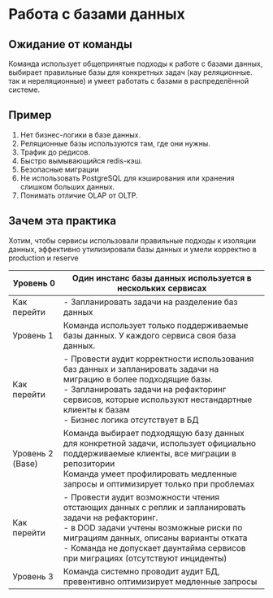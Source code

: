 # Работа с базами данных

## Ожидание от команды

Команда использует общепринятые подходы к работе с базами данных, выбирает правильные базы для конкретных задач (кау реляционные. так и нереляционные) и умеет
работать с базами в распределённой системе.

## Пример

1. Нет бизнес-логики в базе данных.
2. Реляционные базы используются там, где они нужны.
3. Трафик до редисов.
4. Быстро вымывающийся redis-кэш.
5. Безопасные миграции
6. Не использовать PostgreSQL для кэширования или хранения слишком больших данных.
7. Понимать отличие OLAP от OLTP.

## Зачем эта практика

Хотим, чтобы сервисы использовали правильные подходы к изоляции данных, эффективно утилизировали базы данных и умели корректно в production и reserve

| Уровень 0        | Один инстанс базы данных используется в нескольких сервисах                                                                                                                                                                                                                     |
|------------------|---------------------------------------------------------------------------------------------------------------------------------------------------------------------------------------------------------------------------------------------------------------------------------|
| Как перейти      | - Запланировать задачи на разделение баз данных                                                                                                                                                                                                                                 |
| Уровень 1        | Команда использует только поддерживаемые базы данных. У каждого сервиса своя база данных.                                                                                                                                                                                       |
| Как перейти      | - Провести аудит корректности использования баз данных и запланировать задачи на миграцию в более подходящие базы.<br/>- Запланировать задачи на рефакторинг сервисов, которые используют нестандартные клиенты к базам<br/>- Бизнес логика отсутствует в БД                    |
| Уровень 2 (Base) | Команда выбирает подходящую базу данных для конкретной задачи, использует официально поддерживаемые клиенты, все миграции в репозитории<br/>Команда умеет профилировать медленные запросы и оптимизирует только при проблемах                                                   |
| Как перейти      | - Провести аудит возможности чтения отстающих данных с реплик и запланировать задачи на рефакторинг.<br/>- в DOD задачи учтены возможные риски по миграциям данных, описаны варианты отката<br/>- Команда не допускает даунтайма сервисов при миграциях (отсутствуют инциденты) |
| Уровень 3        | Команда системно проводит аудит БД, превентивно оптимизирует медленные запросы                                                                                                                                                                                                  |
